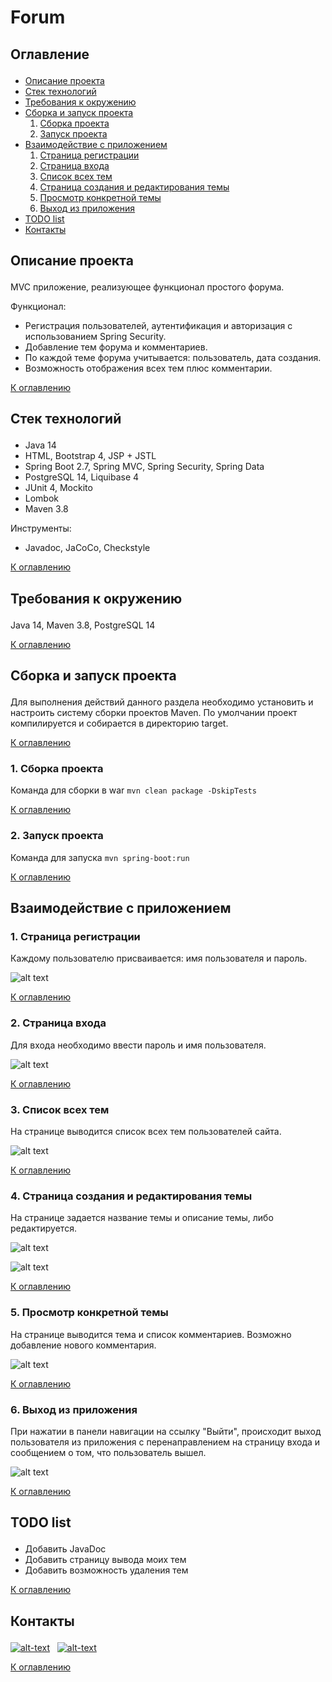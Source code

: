 # Forum

## <p id="contents">Оглавление</p>

<ul>
<li><a href="#01">Описание проекта</a></li>
<li><a href="#02">Стек технологий</a></li>
<li><a href="#03">Требования к окружению</a></li>
<li><a href="#04">Сборка и запуск проекта</a>
    <ol type="1">
        <li><a href="#0401">Сборка проекта</a></li>
        <li><a href="#0402">Запуск проекта</a></li>
    </ol>
</li>
<li><a href="#05">Взаимодействие с приложением</a>
    <ol  type="1">
        <li><a href="#0501">Страница регистрации</a></li>
        <li><a href="#0502">Страница входа</a></li>
        <li><a href="#0503">Список всех тем</a></li>
        <li><a href="#0504">Страница создания и редактирования темы</a></li>
        <li><a href="#0505">Просмотр конкретной темы</a></li>
        <li><a href="#0506">Выход из приложения</a></li>
    </ol>
</li>
<li><a href="#todo">TODO list</a></li>
<li><a href="#contacts">Контакты</a></li>
</ul>

## <p id="01">Описание проекта</p>

MVC приложение, реализующее функционал простого форума.

Функционал:

* Регистрация пользователей, аутентификация и
  авторизация с использованием Spring Security.
* Добавление тем форума и комментариев.
* По каждой теме форума учитывается: пользователь, дата создания.
* Возможность отображения всех тем плюс комментарии.

<p><a href="#contents">К оглавлению</a></p>

## <p id="02">Стек технологий</p>

- Java 14
- HTML, Bootstrap 4, JSP + JSTL
- Spring Boot 2.7, Spring MVC, Spring Security, Spring Data
- PostgreSQL 14, Liquibase 4
- JUnit 4, Mockito
- Lombok
- Maven 3.8

Инструменты:
- Javadoc, JaCoCo, Checkstyle

<p><a href="#contents">К оглавлению</a></p>

## <p id="03">Требования к окружению</p>

Java 14, Maven 3.8, PostgreSQL 14

<p><a href="#contents">К оглавлению</a></p>

## <p id="04">Сборка и запуск проекта</p>

Для выполнения действий данного раздела необходимо установить
и настроить систему сборки проектов Maven.
По умолчании проект компилируется и собирается в директорию target.

<p><a href="#contents">К оглавлению</a></p>

### <p id="0401">1. Сборка проекта</p>

Команда для сборки в war
`mvn clean package -DskipTests`

<p><a href="#contents">К оглавлению</a></p>

### <p id="0402">2. Запуск проекта</p>

Команда для запуска
`mvn spring-boot:run`

<p><a href="#contents">К оглавлению</a></p>

## <p id="05">Взаимодействие с приложением</p>

### <p id="0501">1. Страница регистрации</p>

Каждому пользователю присваивается: имя пользователя и пароль.

![alt text](images/forum_img_2.jpg)

<p><a href="#contents">К оглавлению</a></p>

### <p id="0502">2. Страница входа</p>

Для входа необходимо ввести пароль и имя пользователя.

![alt text](images/forum_img_1.jpg)

<p><a href="#contents">К оглавлению</a></p>

### <p id="0503">3. Список всех тем</p>

На странице выводится список всех тем пользователей сайта.

![alt text](images/forum_img_3.jpg)

<p><a href="#contents">К оглавлению</a></p>

### <p id="0504">4. Страница создания и редактирования темы</p>

На странице задается название темы и описание темы, либо редактируется.

![alt text](images/forum_img_4.jpg)

![alt text](images/forum_img_5.jpg)

<p><a href="#contents">К оглавлению</a></p>

### <p id="0505">5. Просмотр конкретной темы</p>

На странице выводится тема и список комментариев.
Возможно добавление нового комментария.

![alt text](images/forum_img_6.jpg)

<p><a href="#contents">К оглавлению</a></p>

### <p id="0506">6. Выход из приложения</p>

При нажатии в панели навигации на ссылку "Выйти", происходит
выход пользователя из приложения с перенаправлением на страницу входа и
сообщением о том, что пользователь вышел.

![alt text](images/forum_img_7.jpg)

<p><a href="#contents">К оглавлению</a></p>

## <p id="todo">TODO list</p>

* Добавить JavaDoc
* Добавить страницу вывода моих тем
* Добавить возможность удаления тем

<p><a href="#contents">К оглавлению</a></p>

## <p id="contacts">Контакты</p>

[![alt-text](https://img.shields.io/badge/-telegram-grey?style=flat&logo=telegram&logoColor=white)](https://t.me/T_AlexME)&nbsp;&nbsp;
[![alt-text](https://img.shields.io/badge/@%20email-005FED?style=flat&logo=mail&logoColor=white)](mailto:amemelyanov@yandex.ru)&nbsp;&nbsp;

<p><a href="#contents">К оглавлению</a></p>